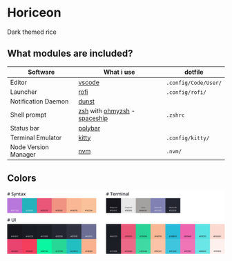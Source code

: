 # Horiceon

Dark themed rice

## What modules are included?

| Software             | What i use                                                   | dotfile              |
| -------------------- | ------------------------------------------------------------ | -------------------- |
| Editor               | [vscode](https://github.com/microsoft/vscode)                | `.config/Code/User/` |
| Launcher             | [rofi](https://github.com/davatorium/rofi)                   | `.config/rofi/`      |
| Notification Daemon  | [dunst](https://github.com/dunst-project/dunst)              |                      |
| Shell prompt         | [zsh](https://zsh.org) with [ohmyzsh](https://github.com/ohmyzsh/ohmyzsh) - [spaceship](https://github.com/denysdovhan/spaceship-prompt) | `.zshrc`             |
| Status bar           | [polybar](https://github.com/polybar/polybar)                |                      |
| Terminal Emulator    | [kitty](https://sw.kovidgoyal.net/kitty)                     | `.config/kitty/`     |
| Node Version Manager | [nvm](https://github.com/nvm-sh/nvm)                         | `.nvm/`              |

## Colors

![colors](https://raw.githubusercontent.com/shiftgeist/horiceon/master/.meta/colors.png)
